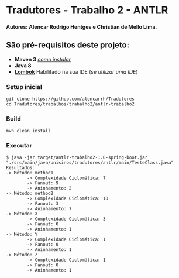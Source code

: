 # Tradutores - Trabalho 2 - ANTLR

#### Autores: Alencar Rodrigo Hentges e Christian de Mello Lima.

## São pré-requisitos deste projeto:
* **Maven 3** *[como instalar](https://www.mkyong.com/maven/how-to-install-maven-in-windows/)*
* **Java 8**
* **[Lombok](https://projectlombok.org/)** Habilitado na sua IDE (*se utilizar uma IDE*)

### Setup inicial
```
git clone https://github.com/alencarrh/Tradutores
cd Tradutores/trabalhos/trabalho2/antlr-trabalho2
```

### Build
```
mvn clean install
```

### Executar

```
$ java -jar target/antlr-trabalho2-1.0-spring-boot.jar "./src/main/java/unisinos/tradutores/antlr/main/TesteClass.java"
Resultados:
-> Método: method1
        -> Complexidade Ciclomática: 7
        -> Fanout: 9
        -> Aninhamento: 2
-> Método: method2
        -> Complexidade Ciclomática: 10
        -> Fanout: 3
        -> Aninhamento: 7
-> Método: X
        -> Complexidade Ciclomática: 3
        -> Fanout: 0
        -> Aninhamento: 1
-> Método: Y
        -> Complexidade Ciclomática: 1
        -> Fanout: 0
        -> Aninhamento: 1
-> Método: Z
        -> Complexidade Ciclomática: 1
        -> Fanout: 0
        -> Aninhamento: 1
```
